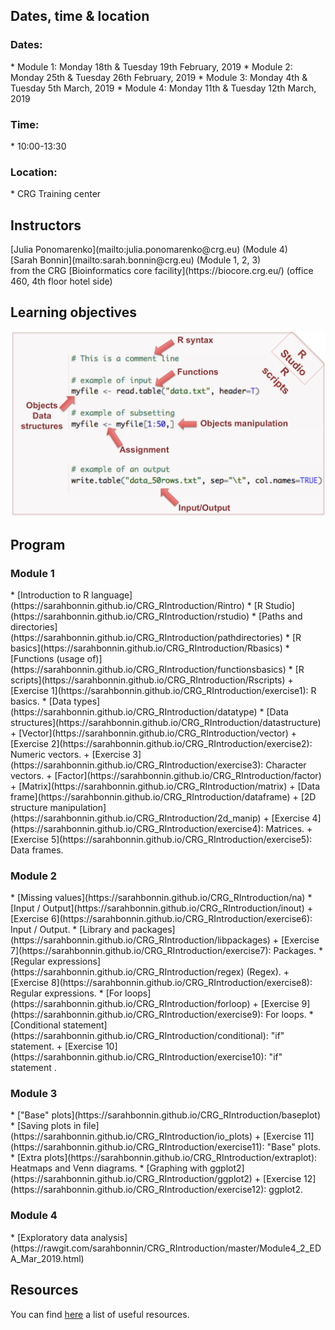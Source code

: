 <h2>Dates, time & location</h2>

<h3>Dates:</h3>
* Module 1: Monday 18th & Tuesday 19th February, 2019
* Module 2: Monday 25th & Tuesday 26th February, 2019
* Module 3: Monday 4th & Tuesday 5th March, 2019
* Module 4: Monday 11th & Tuesday 12th March, 2019

<h3>Time:</h3>
* 10:00-13:30 <br>

<h3>Location:</h3>
* CRG Training center

<h2> Instructors </h2>
[Julia Ponomarenko](mailto:julia.ponomarenko@crg.eu) (Module 4)<br>
[Sarah Bonnin](mailto:sarah.bonnin@crg.eu) (Module 1, 2, 3)<br>
from the CRG [Bioinformatics core facility](https://biocore.crg.eu/) (office 460, 4th floor hotel side)

<h2>Learning objectives</h2>
<a href="https://sarahbonnin.github.io/CRG_RIntroduction/images/learningobjectives.png"><img src="images/learningobjectives.png"  width="600"/></a>

<h2> Program </h2>

<h3>Module 1</h3>
* [Introduction to R language](https://sarahbonnin.github.io/CRG_RIntroduction/Rintro)
* [R Studio](https://sarahbonnin.github.io/CRG_RIntroduction/rstudio)
* [Paths and directories](https://sarahbonnin.github.io/CRG_RIntroduction/pathdirectories)
* [R basics](https://sarahbonnin.github.io/CRG_RIntroduction/Rbasics)
* [Functions (usage of)](https://sarahbonnin.github.io/CRG_RIntroduction/functionsbasics)
* [R scripts](https://sarahbonnin.github.io/CRG_RIntroduction/Rscripts)
	+ [Exercise 1](https://sarahbonnin.github.io/CRG_RIntroduction/exercise1): R basics.
* [Data types](https://sarahbonnin.github.io/CRG_RIntroduction/datatype)
* [Data structures](https://sarahbonnin.github.io/CRG_RIntroduction/datastructure)
  + [Vector](https://sarahbonnin.github.io/CRG_RIntroduction/vector)
	+ [Exercise 2](https://sarahbonnin.github.io/CRG_RIntroduction/exercise2): Numeric vectors.
	+ [Exercise 3](https://sarahbonnin.github.io/CRG_RIntroduction/exercise3): Character vectors.
  + [Factor](https://sarahbonnin.github.io/CRG_RIntroduction/factor)
  + [Matrix](https://sarahbonnin.github.io/CRG_RIntroduction/matrix)
  + [Data frame](https://sarahbonnin.github.io/CRG_RIntroduction/dataframe)
  + [2D structure manipulation](https://sarahbonnin.github.io/CRG_RIntroduction/2d_manip)
	+ [Exercise 4](https://sarahbonnin.github.io/CRG_RIntroduction/exercise4): Matrices.
	+ [Exercise 5](https://sarahbonnin.github.io/CRG_RIntroduction/exercise5): Data frames.
<h3>Module 2</h3>
* [Missing values](https://sarahbonnin.github.io/CRG_RIntroduction/na)
* [Input / Output](https://sarahbonnin.github.io/CRG_RIntroduction/inout)
	+ [Exercise 6](https://sarahbonnin.github.io/CRG_RIntroduction/exercise6): Input / Output.
* [Library and packages](https://sarahbonnin.github.io/CRG_RIntroduction/libpackages)
	+ [Exercise 7](https://sarahbonnin.github.io/CRG_RIntroduction/exercise7): Packages.
* [Regular expressions](https://sarahbonnin.github.io/CRG_RIntroduction/regex) (Regex).
	+ [Exercise 8](https://sarahbonnin.github.io/CRG_RIntroduction/exercise8): Regular expressions.
* [For loops](https://sarahbonnin.github.io/CRG_RIntroduction/forloop)
	+ [Exercise 9](https://sarahbonnin.github.io/CRG_RIntroduction/exercise9): For loops.
* [Conditional statement](https://sarahbonnin.github.io/CRG_RIntroduction/conditional): "if" statement.
	+ [Exercise 10](https://sarahbonnin.github.io/CRG_RIntroduction/exercise10): "if" statement .

<h3>Module 3</h3>
* ["Base" plots](https://sarahbonnin.github.io/CRG_RIntroduction/baseplot)
* [Saving plots in file](https://sarahbonnin.github.io/CRG_RIntroduction/io_plots)
	+ [Exercise 11](https://sarahbonnin.github.io/CRG_RIntroduction/exercise11): "Base" plots.
* [Extra plots](https://sarahbonnin.github.io/CRG_RIntroduction/extraplot): Heatmaps and Venn diagrams.
* [Graphing with ggplot2](https://sarahbonnin.github.io/CRG_RIntroduction/ggplot2)
	+ [Exercise 12](https://sarahbonnin.github.io/CRG_RIntroduction/exercise12): ggplot2.

<h3>Module 4</h3>
* [Exploratory data analysis](https://rawgit.com/sarahbonnin/CRG_RIntroduction/master/Module4_2_EDA_Mar_2019.html)

<h2>Resources</h2>

You can find [here](https://sarahbonnin.github.io/CRG_RIntroduction/resources) a list of useful resources.


